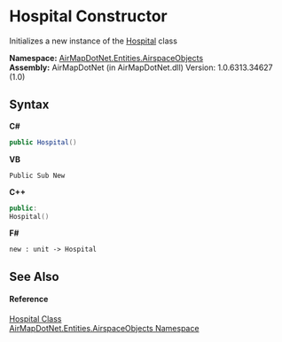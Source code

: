 # Hospital Constructor 
 

Initializes a new instance of the <a href="de7edffa-0068-8d9d-8120-083559ac7b5b">Hospital</a> class

**Namespace:**&nbsp;<a href="4a77b213-9d2c-92a5-aab7-f2f82873a6fe">AirMapDotNet.Entities.AirspaceObjects</a><br />**Assembly:**&nbsp;AirMapDotNet (in AirMapDotNet.dll) Version: 1.0.6313.34627 (1.0)

## Syntax

**C#**<br />
``` C#
public Hospital()
```

**VB**<br />
``` VB
Public Sub New
```

**C++**<br />
``` C++
public:
Hospital()
```

**F#**<br />
``` F#
new : unit -> Hospital
```


## See Also


#### Reference
<a href="de7edffa-0068-8d9d-8120-083559ac7b5b">Hospital Class</a><br /><a href="4a77b213-9d2c-92a5-aab7-f2f82873a6fe">AirMapDotNet.Entities.AirspaceObjects Namespace</a><br />
